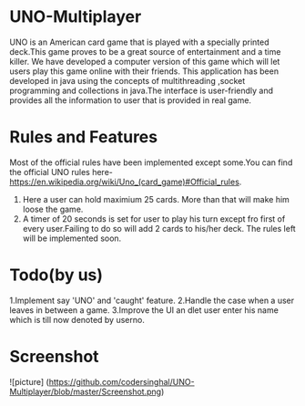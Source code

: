 # UNO-Multiplayer
UNO is an American card game that is played with a specially printed deck.This game proves to be a great source of entertainment and a time killer. We have developed a computer version of this game which will let users play this game online with their friends. This application has been developed in java using the concepts of multithreading ,socket programming and collections in java.The interface is user-friendly and provides all the information to user that is provided in real game.

# Rules and Features
Most of the official rules have been implemented except some.You can find the official UNO rules here- 
https://en.wikipedia.org/wiki/Uno_(card_game)#Official_rules.
1. Here a user can hold maximium 25 cards. More than that will make him loose the game.
2. A timer of 20 seconds is set for user to play his turn except fro first of every user.Failing to do so will add 2 cards to his/her deck.
The rules left will be implemented soon.

# Todo(by us)
1.Implement say 'UNO' and 'caught' feature.
2.Handle the case when a user leaves in between a game.
3.Improve the UI an dlet user enter his name which is till now denoted by userno.

# Screenshot
![picture] (https://github.com/codersinghal/UNO-Multiplayer/blob/master/Screenshot.png)

